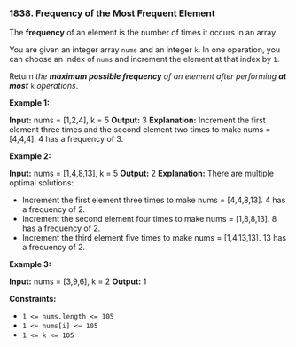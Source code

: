 ### 1838\. Frequency of the Most Frequent Element

The **frequency** of an element is the number of times it occurs in an array.

You are given an integer array `nums` and an integer `k`. In one operation, you can choose an index of `nums` and increment the element at that index by `1`.

Return _the **maximum possible frequency** of an element after performing **at most**_ `k` _operations_.

**Example 1:**

**Input:** nums = \[1,2,4\], k = 5
**Output:** 3
**Explanation:** Increment the first element three times and the second element two times to make nums = \[4,4,4\].
4 has a frequency of 3.

**Example 2:**

**Input:** nums = \[1,4,8,13\], k = 5
**Output:** 2
**Explanation:** There are multiple optimal solutions:
- Increment the first element three times to make nums = \[4,4,8,13\]. 4 has a frequency of 2.
- Increment the second element four times to make nums = \[1,8,8,13\]. 8 has a frequency of 2.
- Increment the third element five times to make nums = \[1,4,13,13\]. 13 has a frequency of 2.

**Example 3:**

**Input:** nums = \[3,9,6\], k = 2
**Output:** 1

**Constraints:**

*   `1 <= nums.length <= 105`
*   `1 <= nums[i] <= 105`
*   `1 <= k <= 105`
